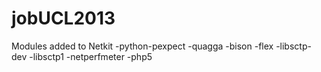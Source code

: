 jobUCL2013
==========

Modules added to Netkit
-python-pexpect
-quagga
-bison
-flex
-libsctp-dev
-libsctp1
-netperfmeter
-php5
